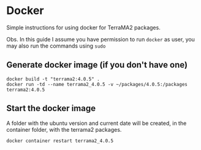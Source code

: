 # Docker
Simple instructions for using docker for TerraMA2 packages.

Obs. In this guide I assume you have permission to run `docker` as user, you may also run the commands using `sudo`

## Generate docker image (if you don't have one)
```
docker build -t "terrama2:4.0.5" .
docker run -td --name terrama2_4.0.5 -v ~/packages/4.0.5:/packages terrama2:4.0.5
```
## Start the docker image

A folder with the ubuntu version and current date will be created, in the container folder,
with the terrama2 packages.

```
docker container restart terrama2_4.0.5
```
